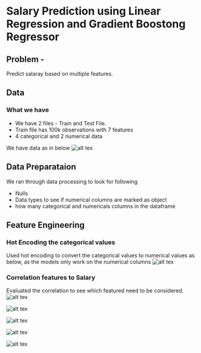 # Salary Prediction using Linear Regression and Gradient Boostong Regressor

## Problem - 
Predict salaray based on multiple features.

## Data
  ### What we have 
  - We have 2 files - Train and Test File. 
  - Train file has 100k observations with 7 features
  - 4 categorical and 2 numerical data

We have data as in below
![alt tex](https://github.com/manoharpavuluri/salary-prediction--LNR-GBR/blob/master/pictures/Original_data.png)

## Data Preparataion 
We ran through data processing to look for following
  - Nulls
  - Data types to see if numerical columns are marked as object
  - how many categorical and numericals columns in the dataframe

## Feature Engineering
### Hot Encoding the categorical values
Used hot encoding to convert the categorical values to numerical values as below, as the models only work on the numerical columns
![alt tex](https://github.com/manoharpavuluri/salary-prediction--LNR-GBR/blob/master/pictures/hont_encoding.png)

### Correlation features to Salary
Evaluated the correlation to see which featured need to be considered. 
![alt tex](https://github.com/manoharpavuluri/salary-prediction--LNR-GBR/blob/master/pictures/numerical_corelation.png)

![alt tex](https://github.com/manoharpavuluri/salary-prediction--LNR-GBR/blob/master/pictures/companyid_corr.png)

![alt tex](https://github.com/manoharpavuluri/salary-prediction--LNR-GBR/blob/master/pictures/degree.png)

![alt tex](https://github.com/manoharpavuluri/salary-prediction--LNR-GBR/blob/master/pictures/jobtype.png)

![alt tex](https://github.com/manoharpavuluri/salary-prediction--LNR-GBR/blob/master/pictures/major.png)
